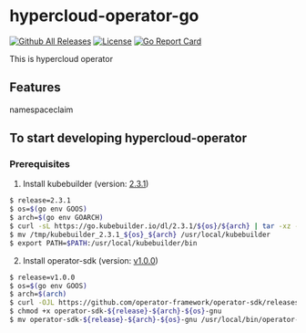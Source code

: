 # hypercloud-operator-go

[![Github All Releases](https://img.shields.io/github/v/release/tmax-cloud/hypercloud-operator-go?include_prereleases)](https://github.com/tmax-cloud/hypercloud-operator-go/releases/latest)
[![License](http://img.shields.io/:license-apache-blue.svg)](http://www.apache.org/licenses/LICENSE-2.0.html)
[![Go Report Card](https://goreportcard.com/badge/github.com/tmax-cloud/hypercloud-operator-go)](https://goreportcard.com/report/github.com/tmax-cloud/hypercloud-operator-go)

This is hypercloud operator

## Features
namespaceclaim

## To start developing hypercloud-operator

### Prerequisites
1. Install kubebuilder (version: [2.3.1](https://github.com/kubernetes-sigs/kubebuilder/releases/tag/v2.3.1))
```bash
$ release=2.3.1
$ os=$(go env GOOS)
$ arch=$(go env GOARCH)
$ curl -sL https://go.kubebuilder.io/dl/2.3.1/${os}/${arch} | tar -xz -C /tmp/
$ mv /tmp/kubebuilder_2.3.1_${os}_${arch} /usr/local/kubebuilder
$ export PATH=$PATH:/usr/local/kubebuilder/bin
```

2. Install operator-sdk (version: [v1.0.0](https://github.com/operator-framework/operator-sdk/releases/tag/v1.0.0))
```bash
$ release=v1.0.0
$ os=$(go env GOOS)
$ arch=$(arch)
$ curl -OJL https://github.com/operator-framework/operator-sdk/releases/download/${release}/operator-sdk-${release}-${arch}-${os}-gnu
$ chmod +x operator-sdk-${release}-${arch}-${os}-gnu
$ mv operator-sdk-${release}-${arch}-${os}-gnu /usr/local/bin/operator-sdk
```


